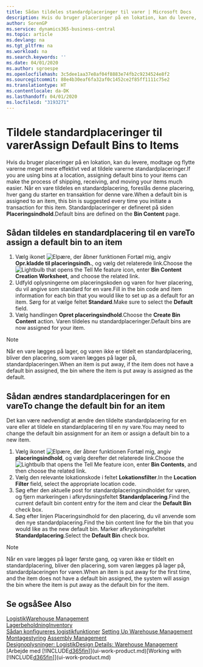 ```yaml
---
title: Sådan tildeles standardplaceringer til varer | Microsoft Docs
description: Hvis du bruger placeringer på en lokation, kan du levere, modtage og flytte varerne meget mere effektivt ved at tildele varerne standardplaceringer. Når en vare tildeles en standardplacering, foreslås denne placering, hver gang du starter en transaktion for denne vare.
author: SorenGP
ms.service: dynamics365-business-central
ms.topic: article
ms.devlang: na
ms.tgt_pltfrm: na
ms.workload: na
ms.search.keywords: ''
ms.date: 04/01/2020
ms.author: sgroespe
ms.openlocfilehash: 3c5dee1aa37e8af04f8883e74fb2c9234524e8f2
ms.sourcegitcommit: 88e4b30eaf6fa32af0c1452ce2f85ff1111c75e2
ms.translationtype: HT
ms.contentlocale: da-DK
ms.lasthandoff: 04/01/2020
ms.locfileid: "3193271"
---
```

# <a name="assign-default-bins-to-items"></a><span data-ttu-id="d5cdb-104">Tildele standardplaceringer til varer</span><span class="sxs-lookup"><span data-stu-id="d5cdb-104">Assign Default Bins to Items</span></span>
<span data-ttu-id="d5cdb-105">Hvis du bruger placeringer på en lokation, kan du levere, modtage og flytte varerne meget mere effektivt ved at tildele varerne standardplaceringer.</span><span class="sxs-lookup"><span data-stu-id="d5cdb-105">If you are using bins at a location, assigning default bins to your items can make the process of shipping, receiving, and moving your items much easier.</span></span> <span data-ttu-id="d5cdb-106">Når en vare tildeles en standardplacering, foreslås denne placering, hver gang du starter en transaktion for denne vare.</span><span class="sxs-lookup"><span data-stu-id="d5cdb-106">When a default bin is assigned to an item, this bin is suggested every time you initiate a transaction for this item.</span></span> <span data-ttu-id="d5cdb-107">Standardplaceringer er defineret på siden **Placeringsindhold**.</span><span class="sxs-lookup"><span data-stu-id="d5cdb-107">Default bins are defined on the **Bin Content** page.</span></span>  

## <a name="to-assign-a-default-bin-to-an-item"></a><span data-ttu-id="d5cdb-108">Sådan tildeles en standardplacering til en vare</span><span class="sxs-lookup"><span data-stu-id="d5cdb-108">To assign a default bin to an item</span></span>
1.  <span data-ttu-id="d5cdb-109">Vælg ikonet ![Elpære, der åbner funktionen Fortæl mig](media/ui-search/search_small.png "Fortæl mig, hvad du vil foretage dig"), angiv **Opr.kladde til placeringsindh.**, og vælg det relaterede link.</span><span class="sxs-lookup"><span data-stu-id="d5cdb-109">Choose the ![Lightbulb that opens the Tell Me feature](media/ui-search/search_small.png "Tell me what you want to do") icon, enter **Bin Content Creation Worksheet**, and choose the related link.</span></span>  
2.  <span data-ttu-id="d5cdb-110">Udfyld oplysningerne om placeringskoden og varen for hver placering, du vil angive som standard for en vare.</span><span class="sxs-lookup"><span data-stu-id="d5cdb-110">Fill in the bin code and item information for each bin that you would like to set up as a default for an item.</span></span> <span data-ttu-id="d5cdb-111">Sørg for at vælge feltet **Standard**.</span><span class="sxs-lookup"><span data-stu-id="d5cdb-111">Make sure to select the **Default** field.</span></span>  
3.  <span data-ttu-id="d5cdb-112">Vælg handlingen **Opret placeringsindhold**.</span><span class="sxs-lookup"><span data-stu-id="d5cdb-112">Choose the **Create Bin Content** action.</span></span> <span data-ttu-id="d5cdb-113">Varen tildeles nu standardplaceringer.</span><span class="sxs-lookup"><span data-stu-id="d5cdb-113">Default bins are now assigned for your item.</span></span>  

> [!NOTE]  
>  <span data-ttu-id="d5cdb-114">Når en vare lægges på lager, og varen ikke er tildelt en standardplacering, bliver den placering, som varen lægges på lager på, standardplaceringen.</span><span class="sxs-lookup"><span data-stu-id="d5cdb-114">When an item is put away, if the item does not have a default bin assigned, the bin where the item is put away is assigned as the default.</span></span>  

## <a name="to-change-the-default-bin-for-an-item"></a><span data-ttu-id="d5cdb-115">Sådan ændres standardplaceringen for en vare</span><span class="sxs-lookup"><span data-stu-id="d5cdb-115">To change the default bin for an item</span></span>  
<span data-ttu-id="d5cdb-116">Det kan være nødvendigt at ændre den tildelte standardplacering for en vare eller at tildele en standardplacering til en ny vare.</span><span class="sxs-lookup"><span data-stu-id="d5cdb-116">You may need to change the default bin assignment for an item or assign a default bin to a new item.</span></span>    
1.  <span data-ttu-id="d5cdb-117">Vælg ikonet ![Elpære, der åbner funktionen Fortæl mig](media/ui-search/search_small.png "Fortæl mig, hvad du vil foretage dig"), angiv **placeringsindhold**, og vælg derefter det relaterede link.</span><span class="sxs-lookup"><span data-stu-id="d5cdb-117">Choose the ![Lightbulb that opens the Tell Me feature](media/ui-search/search_small.png "Tell me what you want to do") icon, enter **Bin Contents**, and then choose the related link.</span></span>  
2.  <span data-ttu-id="d5cdb-118">Vælg den relevante lokationskode i feltet **Lokationsfilter**.</span><span class="sxs-lookup"><span data-stu-id="d5cdb-118">In the **Location Filter** field, select the appropriate location code.</span></span>  
3.  <span data-ttu-id="d5cdb-119">Søg efter den aktuelle post for standardplaceringsindholdet for varen, og fjern markeringen i afkrydsningsfeltet **Standardplacering**.</span><span class="sxs-lookup"><span data-stu-id="d5cdb-119">Find the current default bin content entry for the item and clear the **Default Bin** check box.</span></span>  
4.  <span data-ttu-id="d5cdb-120">Søg efter linjen Placeringsindhold for den placering, du vil anvende som den nye standardplacering.</span><span class="sxs-lookup"><span data-stu-id="d5cdb-120">Find the bin content line for the bin that you would like as the new default bin.</span></span> <span data-ttu-id="d5cdb-121">Marker afkrydsningsfeltet **Standardplacering**.</span><span class="sxs-lookup"><span data-stu-id="d5cdb-121">Select the **Default Bin** check box.</span></span>  

> [!NOTE]  
>  <span data-ttu-id="d5cdb-122">Når en vare lægges på lager første gang, og varen ikke er tildelt en standardplacering, bliver den placering, som varen lægges på lager på, standardplaceringen for varen.</span><span class="sxs-lookup"><span data-stu-id="d5cdb-122">When an item is put away for the first time, and the item does not have a default bin assigned, the system will assign the bin where the item is put away as the default bin for the item.</span></span>  

## <a name="see-also"></a><span data-ttu-id="d5cdb-123">Se også</span><span class="sxs-lookup"><span data-stu-id="d5cdb-123">See Also</span></span>  
[<span data-ttu-id="d5cdb-124">Logistik</span><span class="sxs-lookup"><span data-stu-id="d5cdb-124">Warehouse Management</span></span>](warehouse-manage-warehouse.md)  
[<span data-ttu-id="d5cdb-125">Lagerbeholdning</span><span class="sxs-lookup"><span data-stu-id="d5cdb-125">Inventory</span></span>](inventory-manage-inventory.md)  
<span data-ttu-id="d5cdb-126">[Sådan konfigureres logistikfunktioner](warehouse-setup-warehouse.md)   </span><span class="sxs-lookup"><span data-stu-id="d5cdb-126">[Setting Up Warehouse Management](warehouse-setup-warehouse.md)   </span></span>  
<span data-ttu-id="d5cdb-127">[Montagestyring](assembly-assemble-items.md)  </span><span class="sxs-lookup"><span data-stu-id="d5cdb-127">[Assembly Management](assembly-assemble-items.md)  </span></span>  
[<span data-ttu-id="d5cdb-128">Designoplysninger: Logistik</span><span class="sxs-lookup"><span data-stu-id="d5cdb-128">Design Details: Warehouse Management</span></span>](design-details-warehouse-management.md)  
<span data-ttu-id="d5cdb-129">[Arbejde med [!INCLUDE[d365fin](includes/d365fin_md.md)]](ui-work-product.md)</span><span class="sxs-lookup"><span data-stu-id="d5cdb-129">[Working with [!INCLUDE[d365fin](includes/d365fin_md.md)]](ui-work-product.md)</span></span>
